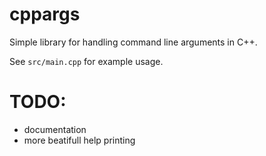 # cppargs

Simple library for handling command line arguments in C++.

See `src/main.cpp` for example usage.

# TODO:

* documentation
* more beatifull help printing
